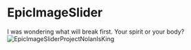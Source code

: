 # EpicImageSlider
 I was wondering what will break first. Your spirit or your body? 
![EpicImageSliderProjectNolanIsKing](https://user-images.githubusercontent.com/61872257/156234378-666bcfc8-3f71-4cd2-ba31-fb6f73d2143b.PNG)

